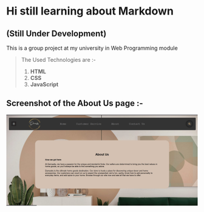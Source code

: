 # Hi still learning about Markdown

## (Still Under Development)

This is a group project at my university in Web Programming module

> The Used Technologies are :-
>
> 1. **HTML**
> 2. **CSS**
> 3. **JavaScript**

## Screenshot of the About Us page :-

![](AboutUs.JPG)
